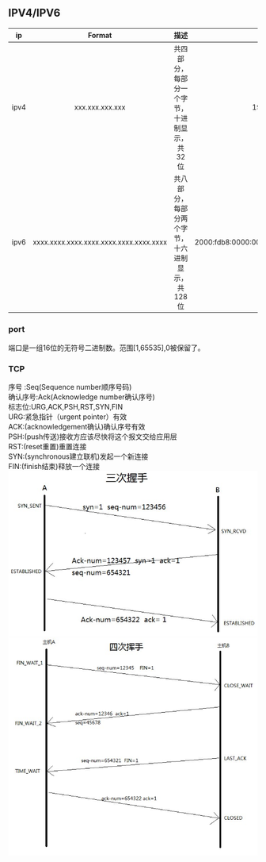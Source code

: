 ## IPV4/IPV6

| ip | Format | 描述 | 例子 |
|:---:|:---:|:---:|:---:|
| ipv4 | xxx.xxx.xxx.xxx | 共四部分，每部分一个字节，十进制显示，共32位 | 192.16.1.1 | 
| ipv6 | xxxx.xxxx.xxxx.xxxx.xxxx.xxxx.xxxx.xxxx | 共八部分，每部分两个字节，十六进制显示，共128位 | 2000:fdb8:0000:0000:0001:00ab:853c:39a1 |
### port
端口是一组16位的无符号二进制数。范围[1,65535],0被保留了。
### TCP
序号 :Seq(Sequence number顺序号码)  
确认序号:Ack(Acknowledge number确认序号)  
标志位:URG,ACK,PSH,RST,SYN,FIN  
URG:紧急指针（urgent pointer）有效  
ACK:(acknowledgement确认)确认序号有效  
PSH:(push传送)接收方应该尽快将这个报文交给应用层  
RST:(reset重置)重置连接  
SYN:(synchronous建立联机)发起一个新连接  
FIN:(finish结束)释放一个连接  
![三次握手](/images/three.jpg "三次握手")
![四次挥手](/images/four.jpg "四次挥手")